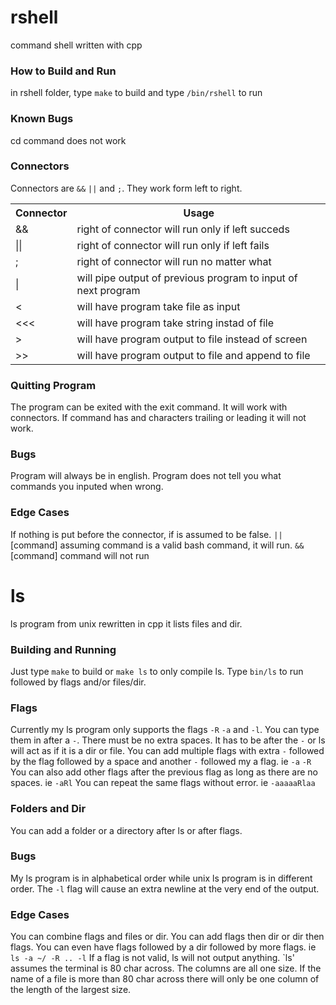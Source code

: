 # rshell
command shell written with cpp

### How to Build and Run
in rshell folder, type `make` to build and type `/bin/rshell` to run 

### Known Bugs
cd command does not work 

### Connectors 
Connectors are `&&` `||` and `;`.
They work form left to right.
<table>
	<tr>
    		<th>Connector</th>
	    	<th>Usage</th>
	</tr>
	<tr>
		<td>&&</td>
		<td>right of connector will run only if left succeds</td>
	</tr>
	</tr>
		<td>||</td>
		<td>right of connector will run only if left fails</td>
	</tr>
	<tr>
		<td>;</td>
		<td>right of connector will run no matter what</td>
	</tr>
	<tr>
		<td>|</td>
		<td>will pipe output of previous program to input of next program</td>
	</tr>
	<tr>
		<td><</td>
		<td>will have program take file as input</td>
	</tr>
	<tr>
		<td><<<</td>
		<td>will have program take string instad of file</td>
	</tr>
	<tr>
		<td>></td>
		<td>will have program output to file instead of screen</td>
	</tr>
	<tr>
		<td>>></td>
		<td>will have program output to file and append to file</td>
	</tr>
</table>

### Quitting Program 
The program can be exited with the exit command.
It will work with connectors. 
If command has and characters trailing or leading it will not work. 

### Bugs
Program will always be in english.
Program does not tell you what commands you inputed when wrong.

### Edge Cases
If nothing is put before the connector, if is assumed to be false.
`||` [command] assuming command is a valid bash command, it will run. 
`&&` [command] command will not run 

# ls
ls program from unix rewritten in cpp it lists files and dir.

### Building and Running
Just type `make` to build or `make ls` to only compile ls.
Type `bin/ls` to run followed by flags and/or files/dir.

### Flags
Currently my ls program only supports the flags `-R` `-a` and `-l`.
You can type them in after a `-`.
There must be no extra spaces.
It has to be after the `-` or ls will act as if it is a dir or file.
You can add multiple flags with extra `-` followed by the flag followed by a space and another `-` followed my a flag.
ie `-a` `-R`
You can also add other flags after the previous flag as long as there are no spaces.
ie `-aRl`
You can repeat the same flags without error. 
ie `-aaaaaRlaa`

### Folders and Dir
You can add a folder or a directory after ls or after flags.

### Bugs
My ls program is in alphabetical order while unix ls program is in different order.
The `-l` flag will cause an extra newline at the very end of the output.

### Edge Cases
You can combine flags and files or dir. 
You can add flags then dir or dir then flags. 
You can even have flags followed by a dir followed by more flags.
ie `ls -a ~/ -R .. -l`
If a flag is not valid, ls will not output anything.
`ls' assumes the terminal is 80 char across.
The columns are all one size.
If the name of a file is more than 80 char across there will only be one column of the length of the largest size.


